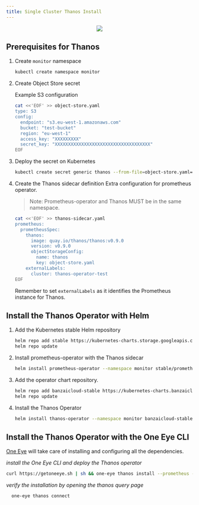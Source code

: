 ```yaml
---
title: Single Cluster Thanos Install
---
```


<p align="center"><img src="../../img/thanos-single-cluster.png" ></p>

## Prerequisites for Thanos

1. Create `monitor` namespace
    ```bash
    kubectl create namespace monitor
    ```

1. Create Object Store secret

    Example S3 configuration
    ```bash
    cat <<'EOF' >> object-store.yaml
    type: S3
    config:
      endpoint: "s3.eu-west-1.amazonaws.com"
      bucket: "test-bucket"
      region: "eu-west-1"
      access_key: "XXXXXXXXX"
      secret_key: "XXXXXXXXXXXXXXXXXXXXXXXXXXXXXXXXXXXX"
    EOF
    ```

1. Deploy the secret on Kubernetes
    ```bash
    kubectl create secret generic thanos --from-file=object-store.yaml=object-store.yaml --namespace monitor
    ```

1. Create the Thanos sidecar definition
    Extra configuration for prometheus operator.

    > Note: Prometheus-operator and Thanos MUST be in the same namespace.
    ```bash
    cat <<'EOF' >> thanos-sidecar.yaml
    prometheus:
      prometheusSpec:
        thanos:
          image: quay.io/thanos/thanos:v0.9.0
          version: v0.9.0
          objectStorageConfig:
            name: thanos
            key: object-store.yaml
        externalLabels: 
          cluster: thanos-operator-test
    EOF
    ```

    Remember to set `externalLabels` as it identifies the Prometheus instance for Thanos.


## Install the Thanos Operator with Helm


1. Add the Kubernetes stable Helm repository
    ```bash
    helm repo add stable https://kubernetes-charts.storage.googleapis.com
    helm repo update
    ```

1. Install prometheus-operator with the Thanos sidecar
    ```bash
    helm install prometheus-operator --namespace monitor stable/prometheus-operator -f thanos-sidecar.yaml --set manageCrds=false
    ```

1. Add the operator chart repository.
    ```bash
    helm repo add banzaicloud-stable https://kubernetes-charts.banzaicloud.com
    helm repo update
    ```
1. Install the Thanos Operator
    ```bash
    helm install thanos-operator --namespace monitor banzaicloud-stable/thanos-operator --set manageCrds=false
   ```

 ## Install the Thanos Operator with the One Eye CLI

 [One Eye](/docs/one-eye/overview/) will take care of installing and configuring all the dependencies.

  *install the One Eye CLI and deploy the Thanos operator*
 ```bash
 curl https://getoneeye.sh | sh && one-eye thanos install --prometheus --secret one-eye/object-store.yaml
 ```

  *verify the installation by opening the thanos query page*
 ```bash
   one-eye thanos connect
 ```
